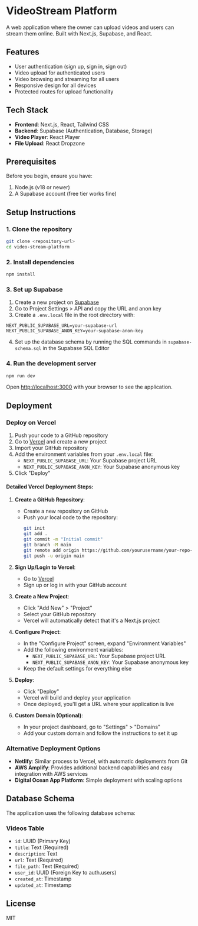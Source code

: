 # VideoStream Platform

A web application where the owner can upload videos and users can stream them online. Built with Next.js, Supabase, and React.

## Features

- User authentication (sign up, sign in, sign out)
- Video upload for authenticated users
- Video browsing and streaming for all users
- Responsive design for all devices
- Protected routes for upload functionality

## Tech Stack

- **Frontend**: Next.js, React, Tailwind CSS
- **Backend**: Supabase (Authentication, Database, Storage)
- **Video Player**: React Player
- **File Upload**: React Dropzone

## Prerequisites

Before you begin, ensure you have:

1. Node.js (v18 or newer)
2. A Supabase account (free tier works fine)

## Setup Instructions

### 1. Clone the repository

```bash
git clone <repository-url>
cd video-stream-platform
```

### 2. Install dependencies

```bash
npm install
```

### 3. Set up Supabase

1. Create a new project on [Supabase](https://supabase.com)
2. Go to Project Settings > API and copy the URL and anon key
3. Create a `.env.local` file in the root directory with:

```
NEXT_PUBLIC_SUPABASE_URL=your-supabase-url
NEXT_PUBLIC_SUPABASE_ANON_KEY=your-supabase-anon-key
```

4. Set up the database schema by running the SQL commands in `supabase-schema.sql` in the Supabase SQL Editor

### 4. Run the development server

```bash
npm run dev
```

Open [http://localhost:3000](http://localhost:3000) with your browser to see the application.

## Deployment

### Deploy on Vercel

1. Push your code to a GitHub repository
2. Go to [Vercel](https://vercel.com) and create a new project
3. Import your GitHub repository
4. Add the environment variables from your `.env.local` file:
   - `NEXT_PUBLIC_SUPABASE_URL`: Your Supabase project URL
   - `NEXT_PUBLIC_SUPABASE_ANON_KEY`: Your Supabase anonymous key
5. Click "Deploy"

#### Detailed Vercel Deployment Steps:

1. **Create a GitHub Repository**:
   - Create a new repository on GitHub
   - Push your local code to the repository:
     ```bash
     git init
     git add .
     git commit -m "Initial commit"
     git branch -M main
     git remote add origin https://github.com/yourusername/your-repo-name.git
     git push -u origin main
     ```

2. **Sign Up/Login to Vercel**:
   - Go to [Vercel](https://vercel.com)
   - Sign up or log in with your GitHub account

3. **Create a New Project**:
   - Click "Add New" > "Project"
   - Select your GitHub repository
   - Vercel will automatically detect that it's a Next.js project

4. **Configure Project**:
   - In the "Configure Project" screen, expand "Environment Variables"
   - Add the following environment variables:
     - `NEXT_PUBLIC_SUPABASE_URL`: Your Supabase project URL
     - `NEXT_PUBLIC_SUPABASE_ANON_KEY`: Your Supabase anonymous key
   - Keep the default settings for everything else

5. **Deploy**:
   - Click "Deploy"
   - Vercel will build and deploy your application
   - Once deployed, you'll get a URL where your application is live

6. **Custom Domain (Optional)**:
   - In your project dashboard, go to "Settings" > "Domains"
   - Add your custom domain and follow the instructions to set it up

### Alternative Deployment Options

- **Netlify**: Similar process to Vercel, with automatic deployments from Git
- **AWS Amplify**: Provides additional backend capabilities and easy integration with AWS services
- **Digital Ocean App Platform**: Simple deployment with scaling options

## Database Schema

The application uses the following database schema:

### Videos Table

- `id`: UUID (Primary Key)
- `title`: Text (Required)
- `description`: Text
- `url`: Text (Required)
- `file_path`: Text (Required)
- `user_id`: UUID (Foreign Key to auth.users)
- `created_at`: Timestamp
- `updated_at`: Timestamp

## License

MIT
